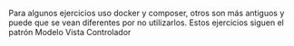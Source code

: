 Para algunos ejercicios uso docker y composer, otros son más antiguos y puede que se vean diferentes por no utilizarlos.
Estos ejercicios siguen el patrón Modelo Vista Controlador
